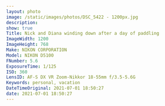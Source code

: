 ```yaml
---
layout: photo
image: /static/images/photos/DSC_5422 - 1200px.jpg
description:
show: true
Title: Nick and Diana winding down after a day of paddling
ImageWidth: 1200
ImageHeight: 768
Make: NIKON CORPORATION
Model: NIKON D5100
FNumber: 5.6
ExposureTime: 1/125
ISO: 360
LensID: AF-S DX VR Zoom-Nikkor 18-55mm f/3.5-5.6G
Keywords: personal, vacation
DateTimeOriginal: 2021-07-01 18:50:27
date: 2021-07-01 18:50:27
---
```

